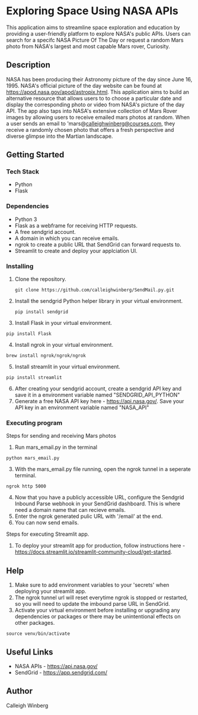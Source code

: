 # Exploring Space Using NASA APIs

This application aims to streamline space exploration and education by providing a user-friendly platform to explore NASA's public APIs. Users can search for a specifc NASA
Picture Of The Day or request a random Mars photo from NASA's largest and most capable Mars rover, Curiosity. 

## Description

NASA has been producing their Astronomy picture of the day since June 16, 1995. NASA's official picture of the day website can be found at https://apod.nasa.gov/apod/astropix.html. 
This application aims to build an alternative resource that allows users to to choose a particular date and display the corresponding photo or video from NASA's picture of the day API.
The app also taps into NASA's extensive collection of Mars Rover images by allowing users to receive emailed mars photos at random. When a user sends an email to 'mars@calleighwinberg@courses.com,
they receive a randomly chosen photo that offers a fresh perspective and diverse glimpse into the Martian landscape. 

## Getting Started

### Tech Stack
* Python
* Flask

### Dependencies

* Python 3
* Flask as a webframe for receiving HTTP requests.
* A free sendgrid account.
* A domain in which you can receive emails.
* ngrok to create a public URL that SendGrid can forward requests to.
* Streamlit to create and deploy your applciation UI.

### Installing

1. Clone the repository. 
   ```
   git clone https://github.com/calleighwinberg/SendMail.py.git
   ```
2. Install the sendgrid Python helper library in your virtual environment.
    ```
   pip install sendgrid
   ```
3. Install Flask in your virtual environment.
  ```
 pip install Flask
 ```
4. Install ngrok in your virtual environment.
  ```
 brew install ngrok/ngrok/ngrok
 ```
5. Install streamlit in your virtual environment.
  ```
 pip install streamlit
 ```
6. After creating your sendgrid account, create a sendgrid API key and save it in a environment variable named "SENDGRID_API_PYTHON"
7. Generate a free NASA API key here - https://api.nasa.gov/. Save your API key in an environment variable named "NASA_API"


### Executing program

Steps for sending and receiving Mars photos
1. Run mars_email.py in the terminal
```
python mars_email.py
```
3. With the mars_email.py file running, open the ngrok tunnel in a seperate terminal.
```
ngrok http 5000
```
4. Now that you have a publicly accessible URL, configure the Sendgrid Inbound Parse webhook in your SendGrid dashboard. This is where need a domain name that can recieve emails.
5. Enter the ngrok generated pulic URL with '/email' at the end.
6. You can now send emails. 

Steps for executing Streamlit app.
1. To deploy your streamlit app for production, follow instructions here - https://docs.streamlit.io/streamlit-community-cloud/get-started. 

## Help

1. Make sure to add environment variables to your 'secrets' when deploying your streamlit app.
2. The ngrok tunnel url will reset everytime ngrok is stopped or restarted, so you will need to update the imbound parse URL in SendGrid.
3. Activate your virtual environment before installing or upgrading any dependencies or packages or there may be unintentional effects on other packages. 
```
source venv/bin/activate
```

## Useful Links
* NASA APIs - https://api.nasa.gov/
* SendGrid - https://app.sendgrid.com/

## Author

Calleigh Winberg


